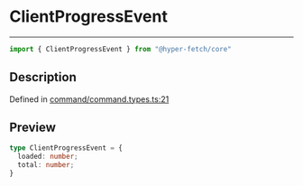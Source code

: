 

# ClientProgressEvent

<div class="api-docs__separator" data-reactroot="">

---

</div><div class="api-docs__import" data-reactroot="">

```ts
import { ClientProgressEvent } from "@hyper-fetch/core"
```

</div><div class="api-docs__section">

## Description

</div><div class="api-docs__description"><span class="api-docs__do-not-parse">



</span></div><p class="api-docs__definition">

Defined in [command/command.types.ts:21](https://github.com/BetterTyped/hyper-fetch/blob/9cf1f580/packages/core/src/command/command.types.ts#L21)

</p><div class="api-docs__section">

## Preview

</div><div class="api-docs__preview type">

```ts
type ClientProgressEvent = {
  loaded: number; 
  total: number; 
}
```

</div>
